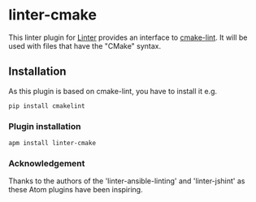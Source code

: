 # linter-cmake

This linter plugin for [Linter](https://github.com/AtomLinter/Linter) provides
an interface to [cmake-lint](https://github.com/richq/cmake-lint). It will be used
with files that have the "CMake" syntax.

## Installation

As this plugin is based on cmake-lint, you have to install it e.g.

    pip install cmakelint

### Plugin installation

```ShellSession
apm install linter-cmake
```



### Acknowledgement

Thanks to the authors of the 'linter-ansible-linting' and 'linter-jshint' as these Atom plugins have been inspiring.
